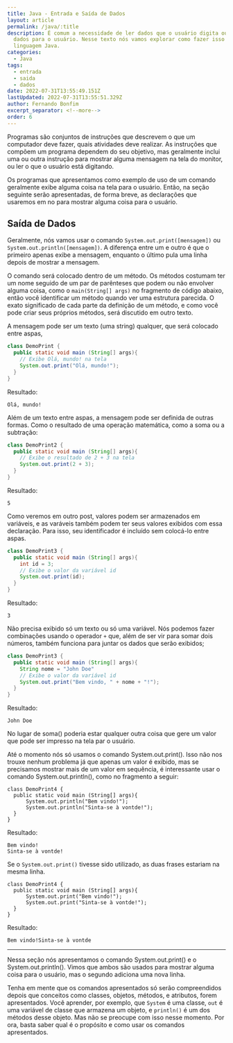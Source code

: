 ```yaml
---
title: Java - Entrada e Saída de Dados
layout: article
permalink: /java/:title
description: É comum a necessidade de ler dados que o usuário digita ou mostrar
  dados para o usuário. Nesse texto nós vamos explorar como fazer isso usando a
  linguagem Java.
categories:
  - Java
tags:
  - entrada
  - saida
  - dados
date: 2022-07-31T13:55:49.151Z
lastUpdated: 2022-07-31T13:55:51.329Z
author: Fernando Bonfim
excerpt_separator: <!--more-->
order: 6
---
```

Programas são conjuntos de instruções que descrevem o que um computador deve fazer, quais atividades deve realizar. As instruções que compõem um programa dependem do seu objetivo, mas geralmente inclui uma ou outra instrução para mostrar alguma mensagem na tela do monitor, ou ler o que o usuário está digitando.

Os programas que apresentamos como exemplo de uso de um comando geralmente exibe alguma coisa na tela para o usuário.  Então, na seção seguinte serão apresentadas, de forma breve, as declarações que usaremos em no para mostrar alguma coisa para o usuário. 

## Saída de Dados

Geralmente, nós vamos usar o comando `System.out.print([mensagem])` ou `System.out.println([mensagem])`.  A diferença entre um e outro é que o primeiro apenas exibe a mensagem, enquanto o último pula uma linha depois de mostrar a mensagem.

O comando será colocado dentro de um método. Os métodos costumam ter um nome seguido de um par de parênteses que podem ou não envolver alguma coisa, como o `main(String[] args)` no fragmento de código abaixo, então você identificar um método quando ver uma estrutura parecida. O exato significado de cada parte da definição de um método, e como você pode criar seus próprios métodos, será discutido em outro texto. 

A mensagem pode ser um texto (uma string) qualquer, que será colocado entre aspas,

```java
class DemoPrint {
  public static void main (String[] args){
    // Exibe Olá, mundo! na tela
    System.out.print("Olá, mundo!");
  }
}
```

Resultado:

```
Olá, mundo!
```

Além de um texto entre aspas, a mensagem pode ser definida de outras formas. Como o resultado de uma operação matemática, como a soma ou a subtração:

```java
class DemoPrint2 {
  public static void main (String[] args){
    // Exibe o resultado de 2 + 3 na tela
    System.out.print(2 + 3);
  }
}
```

Resultado:

```
5
```

Como veremos em outro post, valores podem ser armazenados em variáveis, e as varáveis também podem ter seus valores exibidos com essa declaração. Para isso, seu identificador é incluído sem colocá-lo entre aspas.

```java
class DemoPrint3 {
  public static void main (String[] args){
    int id = 3;
    // Exibe o valor da variável id
    System.out.print(id);
  }
}
```

Resultado:

```
3
```

Não precisa exibido só um texto ou só uma variável.  Nós podemos fazer combinações usando o operador `+`  que,  além de ser vir para somar dois números, também funciona para juntar os dados que serão exibidos;

```java
class DemoPrint3 {
  public static void main (String[] args){
    String nome = "John Doe"
    // Exibe o valor da variável id
    System.out.print("Bem vindo, " + nome + "!");
  }
}
```

Resultado:

```
John Doe
```

No lugar de soma() poderia estar qualquer outra coisa que gere um valor que pode ser impresso na tela par o usuário.

Até o momento nós só usamos o comando System.out.print(). Isso não nos trouxe nenhum problema já que apenas um valor é exibido, mas se precisamos mostrar mais de um valor em sequência, é interessante usar o comando System.out.println(), como no fragmento a seguir:

```
class DemoPrint4 {
  public static void main (String[] args){
      System.out.println("Bem vindo!");
      System.out.println("Sinta-se à vontde!");
  }
}
```

Resultado:

```
Bem vindo!
Sinta-se à vontde!
```

Se o `System.out.print()` tivesse sido utilizado, as duas frases estariam na mesma linha.

```
class DemoPrint4 {
  public static void main (String[] args){
      System.out.print("Bem vindo!");
      System.out.print("Sinta-se à vontde!");
  }
}
```

Resultado:

```
Bem vindo!Sinta-se à vontde
```

- - -

Nessa seção nós apresentamos o comando System.out.print() e o System.out.println(). Vimos que ambos são usados para mostrar alguma coisa para o usuário, mas o segundo adiciona uma nova linha. 

Tenha em mente que os comandos apresentados só serão compreendidos depois que conceitos como classes, objetos, métodos, e atributos, forem apresentados. Você aprender, por exemplo, que `System` é uma classe, `out` é uma variável de classe que armazena um objeto, e `println()` é um dos métodos desse objeto. Mas não se preocupe com isso nesse momento. Por ora, basta saber qual é o propósito e como usar os comandos apresentados.